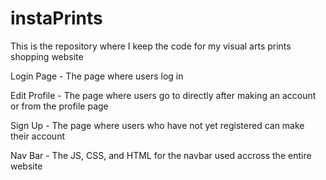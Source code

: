 # instaPrints
This is the repository where I keep the code for my visual arts prints shopping website

Login Page - The page where users log in


Edit Profile - The page where users go to directly after making an account or from the profile page

Sign Up - The page where users who have not yet registered can make their account

Nav Bar - The JS, CSS, and HTML for the navbar used accross the entire website
